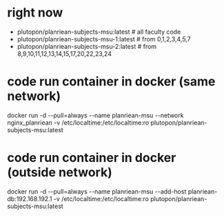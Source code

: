 # right now

- plutopon/planriean-subjects-msu:latest # all faculty code
- plutopon/planriean-subjects-msu-1:latest # from 0,1,2,3,4,5,7
- plutopon/planriean-subjects-msu-2:latest # from 8,9,10,11,12,13,14,15,17,20,22,23,24

# code run container in docker (same network)

docker run -d --pull=always --name planriean-msu --network nginx_planriean -v /etc/localtime:/etc/localtime:ro plutopon/planriean-subjects-msu:latest

# code run container in docker (outside network)

docker run -d --pull=always --name planriean-msu --add-host planriean-db:192.168.192.1 -v /etc/localtime:/etc/localtime:ro plutopon/planriean-subjects-msu:latest
